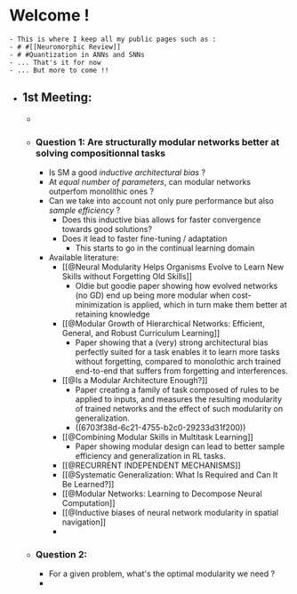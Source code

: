 # Welcome !
	- This is where I keep all my public pages such as :
	- # #[[Neuromorphic Review]]
	- # #Quantization in ANNs and SNNs
	- ... That's it for now
	- ... But more to come !!
- ## 1st Meeting:
	-
	- ### Question 1: Are structurally modular networks better at solving compositionnal tasks
		- Is SM a good *inductive architectural bias* ?
		- At *equal number of parameters*, can modular networks outperfom monolithic ones ?
		- Can we take into account not only pure performance but also *sample efficiency* ?
			- Does this inductive bias allows for faster convergence towards good solutions?
			- Does it lead to faster fine-tuning / adaptation
				- This starts to go in the continual learning domain
		- Available literature:
			- [[@Neural Modularity Helps Organisms Evolve to Learn New Skills without Forgetting Old Skills]]
				- Oldie but goodie paper showing how evolved networks (no GD) end up being more modular when cost-minimization is applied, which in turn make them better at retaining knowledge
			- [[@Modular Growth of Hierarchical Networks: Efficient, General, and Robust Curriculum Learning]]
				- Paper showing that a (very) strong architectural bias perfectly suited for a task enables it to learn more tasks without forgetting, compared to monolothic arch trained end-to-end that suffers from forgetting and interferences.
			- [[@Is a Modular Architecture Enough?]]
				- Paper creating a family of task composed of rules to be applied to inputs, and measures the resulting modularity of trained networks and the effect of such modularity on generalization.
				- ((6703f38d-6c21-4755-b2c0-29233d31f200))
			- [[@Combining Modular Skills in Multitask Learning]]
				- Paper showing modular design can lead to better sample efficiency and generalization in RL tasks.
			- [[@RECURRENT INDEPENDENT MECHANISMS]]
			- [[@Systematic Generalization: What Is Required and Can It Be Learned?]]
			- [[@Modular Networks: Learning to Decompose Neural Computation]]
			- [[@Inductive biases of neural network modularity in spatial navigation]]
			-
	- ### Question 2:
		- For a given problem, what's the optimal modularity we need ?
		-